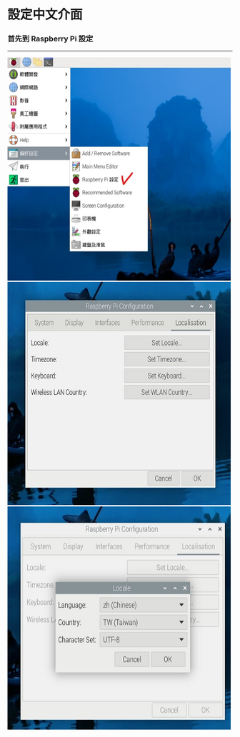 # 設定中文介面

### 首先到 Raspberry Pi 設定
<hr>
<img src="https://github.com/derricktsai0904/Course/blob/main/2025_%E6%A8%B9%E6%A2%85%E6%B4%BE/01.%E8%A8%AD%E5%AE%9A%E9%81%A0%E7%AB%AF%E9%80%A3%E7%B7%9A/VNC01.jpg" width=500 height=500>

<img src="ch1.jpg" width=500 height=500 />
<img src="ch2.jpg" width=500 height=500 />


